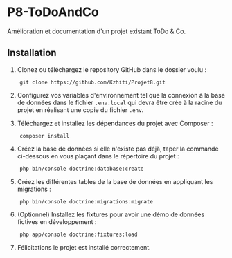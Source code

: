 # P8-ToDoAndCo

Amélioration et documentation d'un projet existant ToDo & Co.

## Installation
1. Clonez ou téléchargez le repository GitHub dans le dossier voulu :
```
    git clone https://github.com/Kzhiti/Projet8.git
```
2. Configurez vos variables d'environnement tel que la connexion à la base de données dans le fichier `.env.local` qui devra être crée à la racine du projet en réalisant une copie du fichier `.env`.

3. Téléchargez et installez les dépendances du projet avec Composer :
```
    composer install
```
4. Créez la base de données si elle n'existe pas déjà, taper la commande ci-dessous en vous plaçant dans le répertoire du projet :
```
    php bin/console doctrine:database:create
```
5. Créez les différentes tables de la base de données en appliquant les migrations :
```
    php bin/console doctrine:migrations:migrate
```
6. (Optionnel) Installez les fixtures pour avoir une démo de données fictives en développement :
```
    php app/console doctrine:fixtures:load
```
7. Félicitations le projet est installé correctement.
